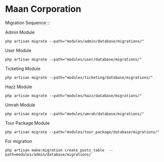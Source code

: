 # Maan Corporation

Migration Sequence ::

Admin Module

    php artisan migrate --path="modules/admin/database/migrations/"

User Module

    php artisan migrate --path="modules/user/database/migrations/"

Ticketing Module

    php artisan migrate --path="modules/ticketing/database/migrations/"

Hazz Module

    php artisan migrate --path="modules/hazz/database/migrations/"

Umrah Module

    php artisan migrate --path="modules/umrah/database/migrations/"
    
Tour Package Module

    php artisan migrate --path="modules/tour_package/database/migrations/"

For migration

    php artisan make:migration create_posts_table  --path=modules/admin/database/migrations/

    